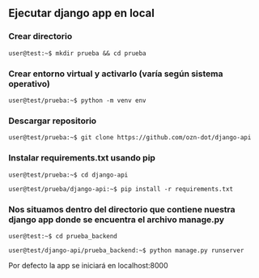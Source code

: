 ## Ejecutar django app en local


### Crear directorio

```
user@test:~$ mkdir prueba && cd prueba
```

### Crear entorno virtual y activarlo (varía según sistema operativo)

```
user@test/prueba:~$ python -m venv env
```

### Descargar repositorio
```
user@test/prueba:~$ git clone https://github.com/ozn-dot/django-api
```


### Instalar requirements.txt usando pip

```
user@test/prueba:~$ cd django-api
```

```
user@test/prueba/django-api:~$ pip install -r requirements.txt
```

### Nos situamos dentro del directorio que contiene nuestra django app donde se encuentra el archivo manage.py


```
user@test:~$ cd prueba_backend
```

```
user@test/django-api/prueba_backend:~$ python manage.py runserver
```

Por defecto la app se iniciará en localhost:8000
